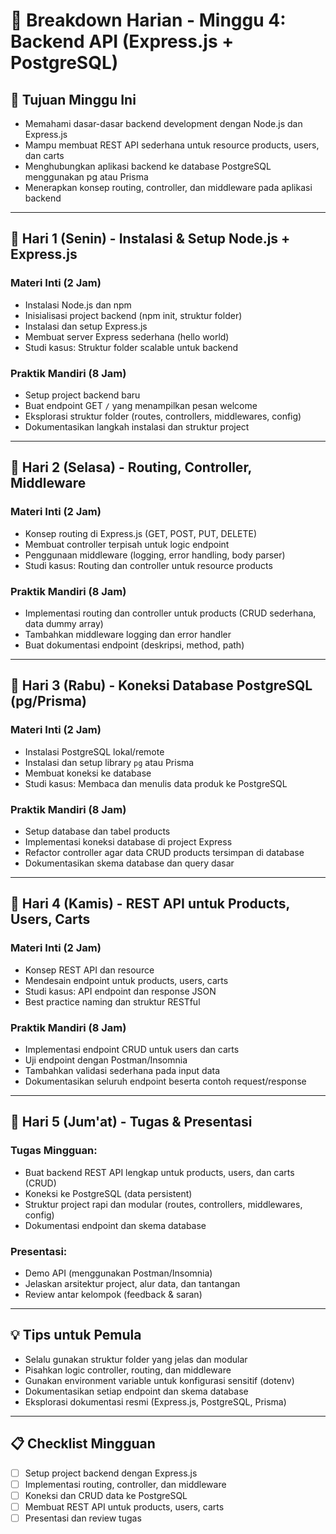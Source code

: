 # 📅 Breakdown Harian - Minggu 4: Backend API (Express.js + PostgreSQL)

## 🎯 Tujuan Minggu Ini
- Memahami dasar-dasar backend development dengan Node.js dan Express.js
- Mampu membuat REST API sederhana untuk resource products, users, dan carts
- Menghubungkan aplikasi backend ke database PostgreSQL menggunakan pg atau Prisma
- Menerapkan konsep routing, controller, dan middleware pada aplikasi backend

---

## 📆 Hari 1 (Senin) - Instalasi & Setup Node.js + Express.js

### Materi Inti (2 Jam)
- Instalasi Node.js dan npm
- Inisialisasi project backend (npm init, struktur folder)
- Instalasi dan setup Express.js
- Membuat server Express sederhana (hello world)
- Studi kasus: Struktur folder scalable untuk backend

### Praktik Mandiri (8 Jam)
- Setup project backend baru
- Buat endpoint GET `/` yang menampilkan pesan welcome
- Eksplorasi struktur folder (routes, controllers, middlewares, config)
- Dokumentasikan langkah instalasi dan struktur project

---

## 📆 Hari 2 (Selasa) - Routing, Controller, Middleware

### Materi Inti (2 Jam)
- Konsep routing di Express.js (GET, POST, PUT, DELETE)
- Membuat controller terpisah untuk logic endpoint
- Penggunaan middleware (logging, error handling, body parser)
- Studi kasus: Routing dan controller untuk resource products

### Praktik Mandiri (8 Jam)
- Implementasi routing dan controller untuk products (CRUD sederhana, data dummy array)
- Tambahkan middleware logging dan error handler
- Buat dokumentasi endpoint (deskripsi, method, path)

---

## 📆 Hari 3 (Rabu) - Koneksi Database PostgreSQL (pg/Prisma)

### Materi Inti (2 Jam)
- Instalasi PostgreSQL lokal/remote
- Instalasi dan setup library `pg` atau Prisma
- Membuat koneksi ke database
- Studi kasus: Membaca dan menulis data produk ke PostgreSQL

### Praktik Mandiri (8 Jam)
- Setup database dan tabel products
- Implementasi koneksi database di project Express
- Refactor controller agar data CRUD products tersimpan di database
- Dokumentasikan skema database dan query dasar

---

## 📆 Hari 4 (Kamis) - REST API untuk Products, Users, Carts

### Materi Inti (2 Jam)
- Konsep REST API dan resource
- Mendesain endpoint untuk products, users, carts
- Studi kasus: API endpoint dan response JSON
- Best practice naming dan struktur RESTful

### Praktik Mandiri (8 Jam)
- Implementasi endpoint CRUD untuk users dan carts
- Uji endpoint dengan Postman/Insomnia
- Tambahkan validasi sederhana pada input data
- Dokumentasikan seluruh endpoint beserta contoh request/response

---

## 📆 Hari 5 (Jum'at) - Tugas & Presentasi

### Tugas Mingguan:
- Buat backend REST API lengkap untuk products, users, dan carts (CRUD)
- Koneksi ke PostgreSQL (data persistent)
- Struktur project rapi dan modular (routes, controllers, middlewares, config)
- Dokumentasi endpoint dan skema database

### Presentasi:
- Demo API (menggunakan Postman/Insomnia)
- Jelaskan arsitektur project, alur data, dan tantangan
- Review antar kelompok (feedback & saran)

---

## 💡 Tips untuk Pemula
- Selalu gunakan struktur folder yang jelas dan modular
- Pisahkan logic controller, routing, dan middleware
- Gunakan environment variable untuk konfigurasi sensitif (dotenv)
- Dokumentasikan setiap endpoint dan skema database
- Eksplorasi dokumentasi resmi (Express.js, PostgreSQL, Prisma)

---

## 📋 Checklist Mingguan
- [ ] Setup project backend dengan Express.js
- [ ] Implementasi routing, controller, dan middleware
- [ ] Koneksi dan CRUD data ke PostgreSQL
- [ ] Membuat REST API untuk products, users, carts
- [ ] Presentasi dan review tugas
